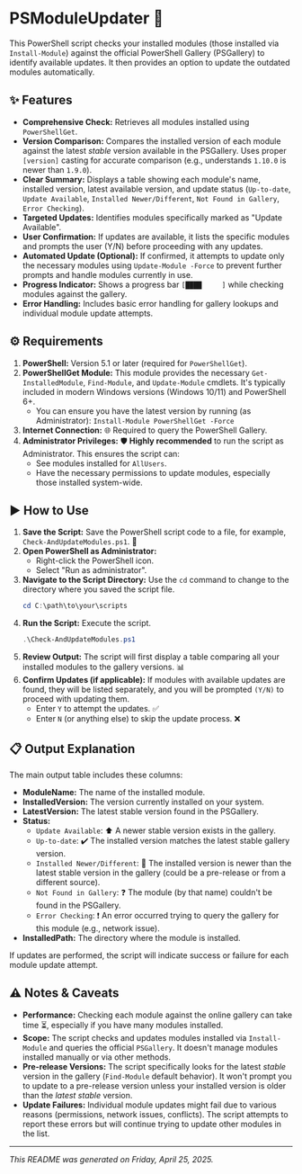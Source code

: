 # PSModuleUpdater 🚀

This PowerShell script checks your installed modules (those installed via `Install-Module`) against the official PowerShell Gallery (PSGallery) to identify available updates. It then provides an option to update the outdated modules automatically.

## ✨ Features

* **Comprehensive Check:** Retrieves all modules installed using `PowerShellGet`.
* **Version Comparison:** Compares the installed version of each module against the latest *stable* version available in the PSGallery. Uses proper `[version]` casting for accurate comparison (e.g., understands `1.10.0` is newer than `1.9.0`).
* **Clear Summary:** Displays a table showing each module's name, installed version, latest available version, and update status (`Up-to-date`, `Update Available`, `Installed Newer/Different`, `Not Found in Gallery`, `Error Checking`).
* **Targeted Updates:** Identifies modules specifically marked as "Update Available".
* **User Confirmation:** If updates are available, it lists the specific modules and prompts the user (Y/N) before proceeding with any updates.
* **Automated Update (Optional):** If confirmed, it attempts to update only the necessary modules using `Update-Module -Force` to prevent further prompts and handle modules currently in use.
* **Progress Indicator:** Shows a progress bar `[████     ]` while checking modules against the gallery.
* **Error Handling:** Includes basic error handling for gallery lookups and individual module update attempts.

## ⚙️ Requirements

1.  **PowerShell:** Version 5.1 or later (required for `PowerShellGet`).
2.  **PowerShellGet Module:** This module provides the necessary `Get-InstalledModule`, `Find-Module`, and `Update-Module` cmdlets. It's typically included in modern Windows versions (Windows 10/11) and PowerShell 6+.
    * You can ensure you have the latest version by running (as Administrator): `Install-Module PowerShellGet -Force`
3.  **Internet Connection:** 🌐 Required to query the PowerShell Gallery.
4.  **Administrator Privileges:** 🛡️ **Highly recommended** to run the script as Administrator. This ensures the script can:
    * See modules installed for `AllUsers`.
    * Have the necessary permissions to update modules, especially those installed system-wide.

## ▶️ How to Use

1.  **Save the Script:** Save the PowerShell script code to a file, for example, `Check-AndUpdateModules.ps1`. 💾
2.  **Open PowerShell as Administrator:**
    * Right-click the PowerShell icon.
    * Select "Run as administrator".
3.  **Navigate to the Script Directory:** Use the `cd` command to change to the directory where you saved the script file.
    ```powershell
    cd C:\path\to\your\scripts
    ```
4.  **Run the Script:** Execute the script.
    ```powershell
    .\Check-AndUpdateModules.ps1
    ```
5.  **Review Output:** The script will first display a table comparing all your installed modules to the gallery versions. 📊
6.  **Confirm Updates (if applicable):** If modules with available updates are found, they will be listed separately, and you will be prompted `(Y/N)` to proceed with updating them.
    * Enter `Y` to attempt the updates. ✅
    * Enter `N` (or anything else) to skip the update process. ❌

## 📋 Output Explanation

The main output table includes these columns:

* **ModuleName:** The name of the installed module.
* **InstalledVersion:** The version currently installed on your system.
* **LatestVersion:** The latest stable version found in the PSGallery.
* **Status:**
    * `Update Available`: ⬆️ A newer stable version exists in the gallery.
    * `Up-to-date`: ✔️ The installed version matches the latest stable gallery version.
    * `Installed Newer/Different`: 🤔 The installed version is newer than the latest stable version in the gallery (could be a pre-release or from a different source).
    * `Not Found in Gallery`: ❓ The module (by that name) couldn't be found in the PSGallery.
    * `Error Checking`: ❗ An error occurred trying to query the gallery for this module (e.g., network issue).
* **InstalledPath:** The directory where the module is installed.

If updates are performed, the script will indicate success or failure for each module update attempt.

## ⚠️ Notes & Caveats

* **Performance:** Checking each module against the online gallery can take time ⏳, especially if you have many modules installed.
* **Scope:** The script checks and updates modules installed via `Install-Module` and queries the official `PSGallery`. It doesn't manage modules installed manually or via other methods.
* **Pre-release Versions:** The script specifically looks for the latest *stable* version in the gallery (`Find-Module` default behavior). It won't prompt you to update to a pre-release version unless your installed version is older than the *latest stable* version.
* **Update Failures:** Individual module updates might fail due to various reasons (permissions, network issues, conflicts). The script attempts to report these errors but will continue trying to update other modules in the list.

---

*This README was generated on Friday, April 25, 2025.*

